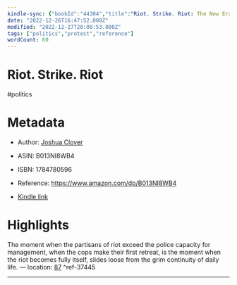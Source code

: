 ```yaml
---
kindle-sync: {"bookId":"44304","title":"Riot. Strike. Riot: The New Era of Uprisings","author":"Joshua Clover","asin":"B013NI8WB4","lastAnnotatedDate":"2019-04-11","bookImageUrl":"https://m.media-amazon.com/images/I/81LVOVLefKL._SY160.jpg","highlightsCount":1}
date: "2022-12-26T16:47:52.000Z"
modified: "2022-12-27T20:08:53.000Z"
tags: ["politics","protest","reference"]
wordCount: 60
---
```

# Riot. Strike. Riot

#politics 

# Metadata

* Author: [Joshua Clover](https://www.amazon.com/Joshua-Clover/e/B001IYZBJ2/ref=dp_byline_cont_ebooks_1)

* ASIN: B013NI8WB4

* ISBN: 1784780596

* Reference: <https://www.amazon.com/dp/B013NI8WB4>

* [Kindle link](kindle://book?action=open&asin=B013NI8WB4)

# Highlights

The moment when the partisans of riot exceed the police capacity for management, when the cops make their first retreat, is the moment when the riot becomes fully itself, slides loose from the grim continuity of daily life. — location: [87](kindle://book?action=open&asin=B013NI8WB4&location=87) ^ref-37445

---
